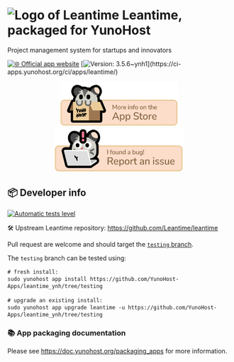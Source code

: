 <!--
N.B.: This README was automatically generated by <https://github.com/YunoHost/apps_tools/blob/main/readme_generator>
It shall NOT be edited by hand.
-->

<h1>
  <img src="https://raw.githubusercontent.com/YunoHost/apps/main/logos/leantime.png" width="32px" alt="Logo of Leantime">
  Leantime, packaged for YunoHost
</h1>

Project management system for startups and innovators

[![🌐 Official app website](https://img.shields.io/badge/Official_app_website-darkgreen?style=for-the-badge)](https://leantime.io/)
[![Version: 3.5.6~ynh1](https://img.shields.io/badge/Version-3.5.6~ynh1-rgba(0,150,0,1)?style=for-the-badge)](https://ci-apps.yunohost.org/ci/apps/leantime/)

<div align="center">
<a href="https://apps.yunohost.org/app/leantime"><img height="100px" src="https://github.com/YunoHost/yunohost-artwork/raw/refs/heads/main/badges/neopossum-badges/badge_more_info_on_the_appstore.svg"/></a>
<a href="https://github.com/YunoHost-Apps/leantime_ynh/issues"><img height="100px" src="https://github.com/YunoHost/yunohost-artwork/raw/refs/heads/main/badges/neopossum-badges/badge_report_an_issue.svg"/></a>
</div>

## 📦 Developer info

[![Automatic tests level](https://apps.yunohost.org/badge/cilevel/leantime)](https://ci-apps.yunohost.org/ci/apps/leantime/)

🛠️ Upstream Leantime repository: <https://github.com/Leantime/leantime>

Pull request are welcome and should target the [`testing` branch](https://github.com/YunoHost-Apps/leantime_ynh/tree/testing).

The `testing` branch can be tested using:
```
# fresh install:
sudo yunohost app install https://github.com/YunoHost-Apps/leantime_ynh/tree/testing

# upgrade an existing install:
sudo yunohost app upgrade leantime -u https://github.com/YunoHost-Apps/leantime_ynh/tree/testing
```

### 📚 App packaging documentation

Please see <https://doc.yunohost.org/packaging_apps> for more information.
